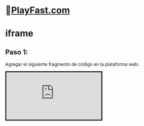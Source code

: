 # 👾[PlayFast.com](https://PlayFast.com) 
# iframe


## Paso 1:
Agregar el siguiente fragmento de código en la plataforma web:

<iframe src="https://playfast.com/auth/sign-in" name="PlayFast iFrame" style="border: solid #000000;"></iframe>
